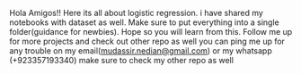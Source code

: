 Hola Amigos!! Here its all about logistic regression. i have shared my notebooks with dataset as well. Make sure to put everything into a single folder(guidance for newbies). Hope so you will learn from this. Follow me up for more projects and check out other repo as well you can ping me up for any trouble on my email(mudassir.nedian@gmail.com) or my whatsapp (+923357193340)
make sure to check my other repo as well
